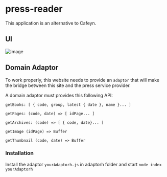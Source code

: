 # press-reader

This application is an alternative to Cafeyn.

## UI

![image](https://github.com/pdulvp/press-reader/assets/28950124/42133d28-63bd-4381-b2b8-a9b61b37399c)

## Domain Adaptor

To work properly, this website needs to provide an `adaptor` that will make the bridge between this site and the press service provider.

A domain adaptor must provides this following API:

`getBooks: [ { code, group, latest { date }, name }... ]`
  
`getPages: (code, date) => [ idPage... ]`

`getArchives: (code) => [ { code, date}... ]`

`getImage (idPage) => Buffer`

`getThumbnail (code, date) => Buffer`

### Installation

Install the adaptor `yourAdaptorh.js` in adaptorh folder and start `node index yourAdaptorh`

